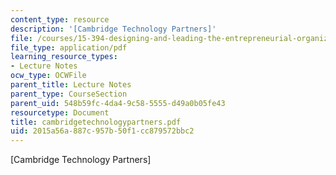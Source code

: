```yaml
---
content_type: resource
description: '[Cambridge Technology Partners]'
file: /courses/15-394-designing-and-leading-the-entrepreneurial-organization-spring-2003/2015a56a887c957b50f1cc879572bbc2_cambridgetechnologypartners.pdf
file_type: application/pdf
learning_resource_types:
- Lecture Notes
ocw_type: OCWFile
parent_title: Lecture Notes
parent_type: CourseSection
parent_uid: 548b59fc-4da4-9c58-5555-d49a0b05fe43
resourcetype: Document
title: cambridgetechnologypartners.pdf
uid: 2015a56a-887c-957b-50f1-cc879572bbc2
---
```

[Cambridge Technology Partners]

